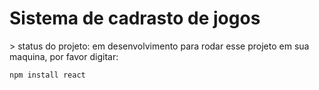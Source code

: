 <h1> Sistema de cadrasto de jogos </h1>
> status do projeto: em desenvolvimento
para rodar esse projeto em sua maquina, por favor digitar:

```
npm install react
```
